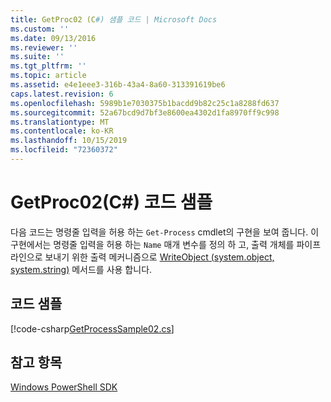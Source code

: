 ```yaml
---
title: GetProc02 (C#) 샘플 코드 | Microsoft Docs
ms.custom: ''
ms.date: 09/13/2016
ms.reviewer: ''
ms.suite: ''
ms.tgt_pltfrm: ''
ms.topic: article
ms.assetid: e4e1eee3-316b-43a4-8a60-313391619be6
caps.latest.revision: 6
ms.openlocfilehash: 5989b1e7030375b1bacdd9b82c25c1a8288fd637
ms.sourcegitcommit: 52a67bcd9d7bf3e8600ea4302d1fa8970ff9c998
ms.translationtype: MT
ms.contentlocale: ko-KR
ms.lasthandoff: 10/15/2019
ms.locfileid: "72360372"
---
```

# <a name="getproc02-c-sample-code"></a>GetProc02(C#) 코드 샘플

다음 코드는 명령줄 입력을 허용 하는 `Get-Process` cmdlet의 구현을 보여 줍니다. 이 구현에서는 명령줄 입력을 허용 하는 `Name` 매개 변수를 정의 하 고, 출력 개체를 파이프라인으로 보내기 위한 출력 메커니즘으로 [WriteObject (system.object, system.string)](/dotnet/api/system.management.automation.cmdlet.writeobject?view=pscore-6.2.0#System_Management_Automation_Cmdlet_WriteObject_System_Object_System_Boolean_) 메서드를 사용 합니다.

## <a name="code-sample"></a>코드 샘플

[!code-csharp[GetProcessSample02.cs](../../../../powershell-sdk-samples/SDK-2.0/csharp/GetProcessSample02/GetProcessSample02.cs#L11-L76 "GetProcessSample02.cs")]

## <a name="see-also"></a>참고 항목

[Windows PowerShell SDK](../windows-powershell-reference.md)
